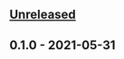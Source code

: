 <a name="unreleased"></a>
## [Unreleased]


<a name="0.1.0"></a>
## 0.1.0 - 2021-05-31

[Unreleased]: https://github.com/Loophole-Labs/frisbee/compare/0.1.0...HEAD
